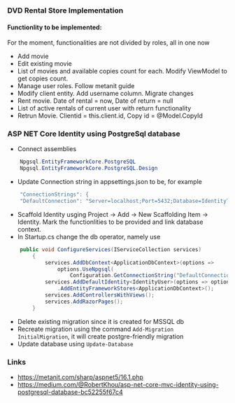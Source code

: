 ### DVD Rental Store Implementation

#### Functionlity to be implemented:

For the moment, functionalities are not divided by roles, all in one now

- Add movie
- Edit existing movie
- List of movies and available copies count for each. Modify ViewModel to get copies count.
- Manage user roles. Follow metanit guide
- Modify client entity. Add username column. Migrate changes
- Rent movie. Date of rental = now, Date of return = null
- List of active rentals of current user with return functionality
- Retrun Movie. Clientid = this.client.id, Copy id = @Model.CopyId
 

### ASP NET Core Identity using PostgreSql database

- Connect assemblies 
```cs
	Npgsql.EntityFrameworkCore.PostgreSQL
	Npgsql.EntityFrameworkCore.PostgreSQL.Design
```
- Update Connection string in appsettings.json to be, for example
```cs
	"ConnectionStrings": {
    "DefaultConnection": "Server=localhost;Port=5432;Database=IdentityTest;User Id=postgres;Password=postgres;"
```
- Scaffold Identity usging Project -> Add -> New Scaffolding Item -> Identity. Mark the functionlities to be provided and link database context.
- In Startup.cs change the db operator, namely use
```cs
	public void ConfigureServices(IServiceCollection services)
        {
            services.AddDbContext<ApplicationDbContext>(options =>
                options.UseNpgsql(
                    Configuration.GetConnectionString("DefaultConnection")));
            services.AddDefaultIdentity<IdentityUser>(options => options.SignIn.RequireConfirmedAccount = true)
                .AddEntityFrameworkStores<ApplicationDbContext>();
            services.AddControllersWithViews();
            services.AddRazorPages();
        }
```
- Delete existing migration since it is created for MSSQL db
- Recreate migration using the command `Add-Migration InitialMigration`, it will create postgre-friendly migration
- Update database using `Update-Database`



### Links
- https://metanit.com/sharp/aspnet5/16.1.php
- https://medium.com/@RobertKhou/asp-net-core-mvc-identity-using-postgresql-database-bc52255f67c4